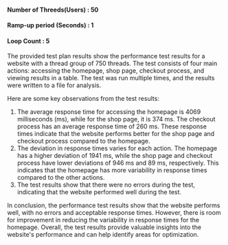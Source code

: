 #### Number of Threeds(Users) : 50
#### Ramp-up period (Seconds) : 1
#### Loop Count               : 5

The provided test plan results show the performance test results for a website with a thread group of 750 threads. The test consists of four main actions: accessing the homepage, shop page, checkout process, and viewing results in a table. The test was run multiple times, and the results were written to a file for analysis.

Here are some key observations from the test results:

1. The average response time for accessing the homepage is 4069 milliseconds (ms), while for the shop page, it is 374 ms. The checkout process has an average response time of 260 ms. These response times indicate that the website performs better for the shop page and checkout process compared to the homepage.
2. The deviation in response times varies for each action. The homepage has a higher deviation of 1941 ms, while the shop page and checkout process have lower deviations of 946 ms and 89 ms, respectively. This indicates that the homepage has more variability in response times compared to the other actions.
3. The test results show that there were no errors during the test, indicating that the website performed well during the test.

In conclusion, the performance test results show that the website performs well, with no errors and acceptable response times. However, there is room for improvement in reducing the variability in response times for the homepage. Overall, the test results provide valuable insights into the website's performance and can help identify areas for optimization.